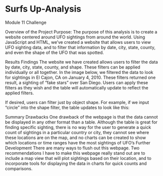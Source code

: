 # Surfs Up-Analysis 
Module 11 Challenge

Overview of the Project
Purpose: 
The purpose of this analysis is to create a website centered around UFO sightings from around the world. Using JavaScript and HTML, we’ve created a website that allows users to view UFO sighting data, and to filter that information by date, city, state, county, and even the shape of the UFO that was spotted.

Results
Findings
The website we have created allows users to filter the data by date, city, state, county, and shape. These filters can be applied individually or all together. In the image below, we filtered the data to look for sightings in El Cajon, CA on January 4, 2010. These filters returned one result, a sighting of “fake stars” over San Diego. Users can apply these filters as they wish and the table will automatically update to reflect the applied filters. 

 
If desired, users can filter just by object shape. For example, if we input “circle” into the shape filter, the table updates to look like this:
 
Summary
Drawbacks
One drawback of the webpage is that the data cannot be displayed in any other format than a table. Although the table is great for finding specific sighting, there is no way for the user to generate a quick count of sightings in a particular country or city, they cannot see where these locations are on the map, and no charts can be created to show which locations or time ranges have the most sightings of UFO’s
Further Development
There are many ways to flush out this webpage. Two recommendations I have to make this webpage really stand out are to include a map view that will plot sightings based on their location, and to incorporate tools for displaying the data in charts for quick counts and comparisons.

